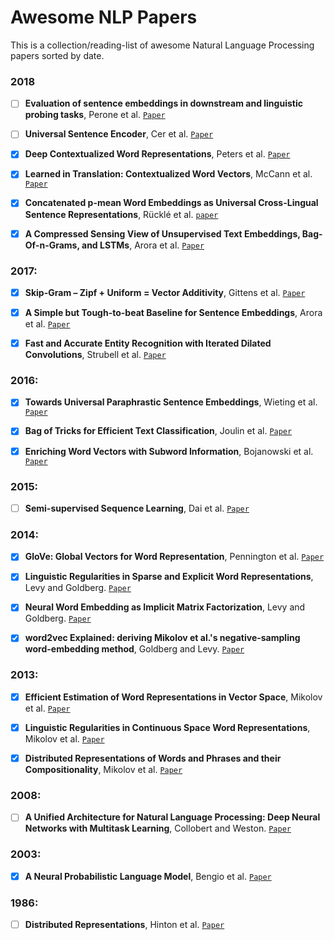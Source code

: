 # Awesome NLP Papers

This is a collection/reading-list of awesome Natural Language Processing papers sorted by date.

### 2018

- [ ] **Evaluation of sentence embeddings in downstream and linguistic probing tasks**, Perone et al.
[`Paper`](https://arxiv.org/abs/1806.06259)

- [ ] **Universal Sentence Encoder**, Cer et al.
[`Paper`](https://arxiv.org/abs/1803.11175)

- [X] **Deep Contextualized Word Representations**, Peters et al.
[`Paper`](https://arxiv.org/abs/1802.05365)

- [X] **Learned in Translation: Contextualized Word Vectors**, McCann et al.
[`Paper`](https://arxiv.org/abs/1708.00107)

- [X] **Concatenated p-mean Word Embeddings as Universal Cross-Lingual Sentence Representations**, Rücklé et al.
[`paper`](https://arxiv.org/abs/1803.01400)


- [X] **A Compressed Sensing View of Unsupervised Text Embeddings, Bag-Of-n-Grams, and LSTMs**, Arora et al.
[`Paper`](https://openreview.net/pdf?id=B1e5ef-C-)

### 2017:

- [X] **Skip-Gram – Zipf + Uniform = Vector Additivity**, Gittens et al.
[`Paper`](http://www.aclweb.org/anthology/P17-1007)

- [X] **A Simple but Tough-to-beat Baseline for Sentence Embeddings**, Arora et al.
[`Paper`](https://openreview.net/pdf?id=SyK00v5xx)

- [X] **Fast and Accurate Entity Recognition with Iterated Dilated Convolutions**, Strubell et al.
[`Paper`](https://arxiv.org/abs/1702.02098)

### 2016:

- [X] **Towards Universal Paraphrastic Sentence Embeddings**, Wieting et al.
[`Paper`](https://arxiv.org/abs/1511.08198)

- [X] **Bag of Tricks for Efficient Text Classification**, Joulin et al.
[`Paper`](https://arxiv.org/abs/1607.01759)

- [X] **Enriching Word Vectors with Subword Information**, Bojanowski et al.
[`Paper`](https://arxiv.org/abs/1607.04606)

### 2015:

- [ ] **Semi-supervised Sequence Learning**, Dai et al.
[`Paper`](https://arxiv.org/abs/1511.01432)

### 2014:

- [X] **GloVe: Global Vectors for Word Representation**, Pennington et al.
[`Paper`](https://www.aclweb.org/anthology/D14-1162)

- [X] **Linguistic Regularities in Sparse and Explicit Word Representations**, Levy and Goldberg.
[`Paper`](https://www.cs.bgu.ac.il/~yoavg/publications/conll2014analogies.pdf)

- [X] **Neural Word Embedding as Implicit Matrix Factorization**, Levy and Goldberg.
[`Paper`](https://papers.nips.cc/paper/5477-neural-word-embedding-as-implicit-matrix-factorization.pdf)

- [X] **word2vec Explained: deriving Mikolov et al.'s negative-sampling word-embedding method**, Goldberg and Levy.
[`Paper`](https://arxiv.org/abs/1402.3722)

### 2013:

- [X] **Efficient Estimation of Word Representations in Vector Space**, Mikolov et al.
[`Paper`](https://arxiv.org/pdf/1301.3781.pdf)

- [X] **Linguistic Regularities in Continuous Space Word Representations**, Mikolov et al.
[`Paper`](https://www.aclweb.org/anthology/N13-1090)

- [X] **Distributed Representations of Words and Phrases and their Compositionality**, Mikolov et al.
[`Paper`](https://arxiv.org/abs/1310.4546)

### 2008:

- [ ] **A Unified Architecture for Natural Language Processing: Deep Neural Networks with Multitask Learning**, Collobert and Weston.
[`Paper`](https://ronan.collobert.com/pub/matos/2008_nlp_icml.pdf)

### 2003:

- [X] **A Neural Probabilistic Language Model**, Bengio et al.
[`Paper`](http://www.jmlr.org/papers/volume3/bengio03a/bengio03a.pdf)

### 1986:

- [ ] **Distributed Representations**, Hinton et al.
[`Paper`](https://web.stanford.edu/~jlmcc/papers/PDP/Chapter3.pdf)
